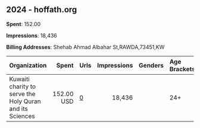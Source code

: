 ## 2024 - hoffath.org 
**Spent**: 152.00

**Impressions**: 18,436

**Billing Addresses**: Shehab Ahmad Albahar St,RAWDA,73451,KW

|Organization|Spent|Urls|Impressions|Genders|Age Brackets|Country Codes|
|:---|---:|:---|---:|:---|:---|:---|
|Kuwaiti charity to serve the Holy Quran and its Sciences|152.00 USD|[0](https://www.snap.com/political-ads/asset/fb1c8fd04e5b4079c3df5ffad78afc39fffca2c94f7922df0a78d82be0a88e3b?mediaType=mp4)|18,436||24+|kuwait|
